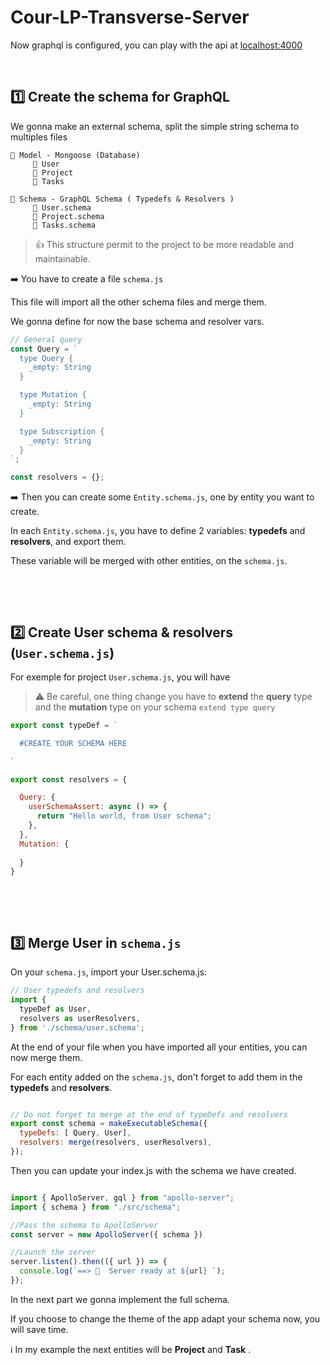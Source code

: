 # Cour-LP-Transverse-Server

Now graphql is configured, you can play with the api at [localhost:4000](localhost:4000)

<p>&nbsp;</p>

## 1️⃣ Create the schema for GraphQL

We gonna make an external schema, split the simple string schema to multiples files

```
📁 Model - Mongoose (Database)
     📃 User
     📃 Project
     📃 Tasks
     
📁 Schema - GraphQL Schema ( Typedefs & Resolvers )
     📃 User.schema
     📃 Project.schema
     📃 Tasks.schema
```

> 👍 This structure permit to the project to be more readable and maintainable.

➡️ You have to create a file `schema.js`

This file will import all the other schema files and merge them.

We gonna define for now the base schema and resolver vars.

```js 
// General query
const Query = `
  type Query {
    _empty: String
  }

  type Mutation {
    _empty: String
  }

  type Subscription {
    _empty: String
  }
`;

const resolvers = {};

```

➡️ Then you can create some `Entity.schema.js`, one by entity you want to create.

In each `Entity.schema.js`, you have to define 2 variables: **typedefs** and **resolvers**, and export them.

These variable will be merged with other entities, on the `schema.js`.  

<p>&nbsp;</p>
  
<p>&nbsp;</p>

## 2️⃣ Create User schema & resolvers (`User.schema.js`)

For exemple for project `User.schema.js`, you will have

> ⚠️ Be careful, one thing change you have to **extend** the **query** type and the **mutation** type on your schema
> `extend type query `

``` js
export const typeDef = `

  #CREATE YOUR SCHEMA HERE

`

export const resolvers = {

  Query: {
    userSchemaAssert: async () => {
      return "Hello world, from User schema";
    },
  },
  Mutation: {
    
  }
}

```
  
<p>&nbsp;</p>
  
<p>&nbsp;</p>

## 3️⃣ Merge User in `schema.js`

On your `schema.js`, import your User.schema.js:

``` js
// User typedefs and resolvers
import {
  typeDef as User,
  resolvers as userResolvers,
} from './schema/user.schema';

```

At the end of your file when you have imported all your entities, you can now merge them.

For each entity added on the `schema.js`, don't forget to add them in the **typedefs** and **resolvers**.


```js

// Do not forget to merge at the end of typeDefs and resolvers
export const schema = makeExecutableSchema({
  typeDefs: [ Query, User],
  resolvers: merge(resolvers, userResolvers),
});

```

Then you can update your index.js with the schema we have created.

``` js

import { ApolloServer, gql } from "apollo-server";
import { schema } from "./src/schema";

//Pass the schema to ApolloServer
const server = new ApolloServer({ schema })

//Launch the server
server.listen().then(({ url }) => {
  console.log(`==> 🚀  Server ready at ${url} `);
});

```

In the next part we gonna implement the full schema.

If you choose to change the theme of the app adapt your schema now, you will save time.
 
ℹ️ In my example the next entities will be **Project** and **Task** .
 
